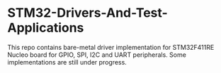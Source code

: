 # STM32-Drivers-And-Test-Applications
This repo contains bare-metal driver implementation for STM32F411RE Nucleo board for GPIO, SPI, I2C and UART peripherals. Some implementations are still under progress.
